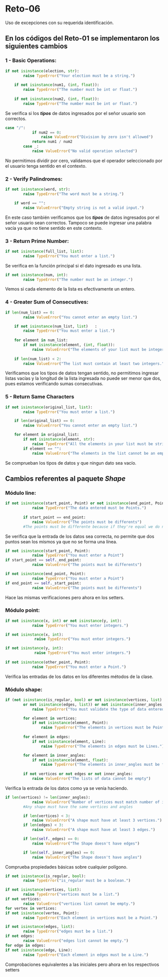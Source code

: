 # Reto-06
Uso de excepciones con su requerida identificación.

## En los códigos del Reto-01 se implementaron los siguientes cambios
### 1 - Basic Operations:

```python
if not isinstance(election, str):
        raise TypeError("Your election must be a string.")
    
    if not isinstance(num1, (int, float)):
        raise TypeError("The number must be int or float.")
    
    if not isinstance(num2, (int, float)):
        raise TypeError("The number must be int or float.")
```
Se verifica si los ***tipos*** de datos ingresados por el señor usuario son correctos.
```python
case "/":   
            if num2 == 0: 
                raise ValueError("Division by zero isn't allowed")
            return num1 / num2
        case _: 
            raise ValueError("No valid operation selected")
```
No permitimos dividir por cero, validamos que el operador seleccionado por el usuario tenga sentido en el contexto.

### 2 - Verify Palindromes:

```python
if not isinstance(word, str):
        raise TypeError("The word must be a string.")

    if word == "":
        raise ValueError("Empty string is not a valid input.")
```
En este caso también verificamos que los ***tipos*** de datos ingresados por el señor usuario sean correctos. Tampoco se puede ingresar una palabra vacía ya que no tiene sentido en este contexto.

### 3 - Return Prime Number:
```python
if not isinstance(full_list, list):
        raise TypeError("You must enter a list.")
```
Se verifica en la función principal si el dato ingresado es una lista.
```python
if not isinstance(num, int):
        raise TypeError("The number must be an integer.")   
```
Vemos si cada elemento de la lista es efectivamente un entero.

### 4 - Greater Sum of Consecutives:
```python
if len(num_list) == 0:
        raise ValueError("You cannot enter an empty list.")

    if not isinstance(num_list, list)   :
        raise TypeError("You must enter a list.")
    
    for element in num_list:
        if not isinstance(element, (int, float)):
            raise ValueError("The elements of your list must be integers or floats.")
    
    if len(num_list) < 2:
        raise ValueError("The list must contain at least two integers.")
```
Verificamos que los tipos de datos tengan sentido, no permitimos ingresar listas vacías y la longitud de la lista ingresada no puede ser menor que dos, pues estamos verificando sumas consecutivas.

### 5 - Return Same Characters
```python
if not isinstance(original_list, list):
        raise TypeError("You must enter a list.")

    if len(original_list) == 0:
        raise ValueError("You cannot enter an empty list.")

    for element in original_list: 
        if not isinstance(element, str):
            raise TypeError("All the elements in your list must be strings.")
        if element == "":
            raise ValueError("The elements in the list cannot be an empty string.")
```
Se comprueban los tipos de datos y que ningun dato sea vacío.

## Cambios referentes al paquete ***Shape***

### Módulo line:
```python
if not isinstance(start_point, Point) or not isinstance(end_point, Point):
            raise TypeError("The data entered must be Points.")
        
        if start_point == end_point:
            raise ValueError("The points must be differents") 
        #The points must be differente because if they're equal we do not get a line
```
Se verifica que la entrada de los datos sea correcta, no permite que dos puntos sean los mismos ya que no se forma una línea.
```python
if not isinstance(start_point, Point):
            raise TypeError("You must enter a Point")
if start_point == self._end_point:
            raise ValueError("The points must be differents")

if not isinstance(end_point, Point):
            raise TypeError("You must enter a Point")
if end_point == self._start_point:
            raise ValueError("The points must be differents")
```
Hace las mismas verificaciones pero ahora en los setters.


### Módulo point:
```python
if not isinstance(x, int) or not isinstance(y, int):
            raise TypeError("You must enter integers.")

if not isinstance(x, int):
             raise TypeError("You must enter integers.")

if not isinstance(y, int):
             raise TypeError("You must enter integers.")
             
if not isinstance(other_point, Point):
            raise TypeError("You must enter a Point.")
```
Verifica las entradas de los datos en los diferentes métodos de la clase.

### Módulo shape:
```python
if (not isinstance(is_regular, bool) or not isinstance(vertices, list) 
        or not isinstance(edges, list)) or not isinstance(inner_angles, list):
            raise TypeError("You must validate the type of data entered.")

        for element in vertices:
            if not isinstance(element, Point):
                raise TypeError("The elements in vertices must be Points.")
    
        for element in edges:
            if not isinstance(element, Line):
                raise TypeError("The elements in edges must be Lines.")

        for element in inner_angles:
            if not isinstance(element, float):
                raise TypeError("The elements in inner_angles must be floats")
            
        if not vertices or not edges or not inner_angles:
            raise ValueError("The lists of data cannot be empty")
```
Verifica la entrada de los datos como ya se venía haciendo.

```python
if len(vertices) != len(inner_angles):
            raise ValueError("Number of vertices must match number of inner angles.") 
        #Any shape must have the same vertices and angles

        if len(vertices) < 3:
            raise ValueError("A shape must have at least 3 vertices.")
        if len(edges) < 3:
            raise ValueError("A shape must have at least 3 edges.")

        if len(self._edges) == 0: 
            raise ValueError("The Shape doesn't have edges")

        if len(self._inner_angles) == 0:
            raise ValueError("The Shape doesn't have angles")   
```
Comprueba propiedades básicas sobre cualquier polígono.

```python
if not isinstance(is_regular, bool):
        raise TypeError("is_regular must be a boolean.")

if not isinstance(vertices, list):
        raise TypeError("vertices must be a list.")
if not vertices:
        raise ValueError("vertices list cannot be empty.")
for vertex in vertices:
if not isinstance(vertex, Point):
        raise TypeError("Each element in vertices must be a Point.")

if not isinstance(edges, list):
        raise TypeError("edges must be a list.")
if not edges:
        raise ValueError("edges list cannot be empty.")
for edge in edges:
if not isinstance(edge, Line):
        raise TypeError("Each element in edges must be a Line.")
```
Comprobaciones equivalentes a las iniciales pero ahora en los respectivos setters
